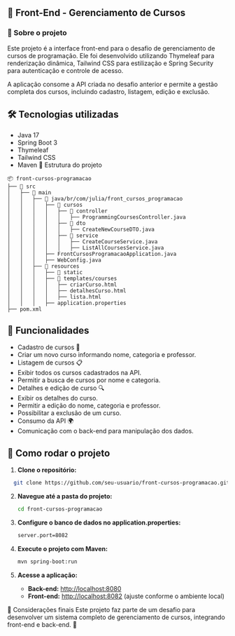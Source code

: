 ## 📌 Front-End - Gerenciamento de Cursos
### 📖 Sobre o projeto
Este projeto é a interface front-end para o desafio de gerenciamento de cursos de programação. Ele foi desenvolvido utilizando Thymeleaf para renderização dinâmica, Tailwind CSS para estilização e Spring Security para autenticação e controle de acesso.

A aplicação consome a API criada no desafio anterior e permite a gestão completa dos cursos, incluindo cadastro, listagem, edição e exclusão.

## 🛠 Tecnologias utilizadas
- Java 17
- Spring Boot 3
- Thymeleaf
- Tailwind CSS
- Maven
📂 Estrutura do projeto

```plaintext
📦 front-cursos-programacao  
├── 📂 src  
│   ├── 📂 main  
│   │   ├── 📂 java/br/com/julia/front_cursos_programacao  
│   │   │   ├── 📂 cursos  
│   │   │   │   ├── 📂 controller
│   │   │   │   │   ├── ProgrammingCoursesController.java  
│   │   │   │   ├── 📂 dto 
│   │   │   │   │   ├── CreateNewCourseDTO.java  
│   │   │   │   ├── 📂 service
│   │   │   │   │   ├── CreateCourseService.java  
│   │   │   │   │   ├── ListAllCoursesService.java  
│   │   │   ├── FrontCursosProgramacaoApplication.java 
│   │   │   ├── WebConfig.java 
│   │   ├── 📂 resources  
│   │   │   ├── 📂 static 
│   │   │   ├── 📂 templates/courses 
│   │   │   │   ├── criarCurso.html
│   │   │   │   ├── detalhesCurso.html
│   │   │   │   ├── lista.html
│   │   │   ├── application.properties 
├── pom.xml

```
## 🚀 Funcionalidades
- Cadastro de cursos 📝
- Criar um novo curso informando nome, categoria e professor.
- Listagem de cursos 📋
- Exibir todos os cursos cadastrados na API.
- Permitir a busca de cursos por nome e categoria.
- Detalhes e edição de curso 🔍
- Exibir os detalhes do curso.
- Permitir a edição do nome, categoria e professor.
- Possibilitar a exclusão de um curso.
- Consumo da API 🌍
- Comunicação com o back-end para manipulação dos dados.
## 📌 Como rodar o projeto
1. **Clone o repositório:**
 ```bash
   git clone https://github.com/seu-usuario/front-cursos-programacao.git
   ```

2. **Navegue até a pasta do projeto:**
   ```bash
   cd front-cursos-programacao
   ```

3. **Configure o banco de dados no application.properties:**
   ```bash
   server.port=8082
   ```

4. **Execute o projeto com Maven:**
   ```bash
   mvn spring-boot:run
   ```
5. **Acesse a aplicação:**
   - **Back-end:** [http://localhost:8080](http://localhost:8080)
   - **Front-end:** [http://localhost:8082](http://localhost:8082) (ajuste conforme o ambiente local)



📌 Considerações finais
Este projeto faz parte de um desafio para desenvolver um sistema completo de gerenciamento de cursos, integrando front-end e back-end. 🚀
